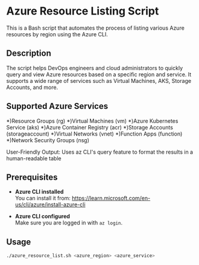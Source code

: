 # Azure Resource Listing Script

This is a Bash script that automates the process of listing various Azure resources by region using the Azure CLI.

## Description

The script helps DevOps engineers and cloud administrators to quickly query and view Azure resources based on a specific region and service. It supports a wide range of services such as Virtual Machines, AKS, Storage Accounts, and more.

## Supported Azure Services

*)Resource Groups (rg)
*)Virtual Machines (vm)
*)Azure Kubernetes Service (aks)
*)Azure Container Registry (acr)
*)Storage Accounts (storageaccount)
*)Virtual Networks (vnet)
*)Function Apps (function)
*)Network Security Groups (nsg)

User-Friendly Output: Uses az CLI's query feature to format the results in a human-readable table

## Prerequisites

- **Azure CLI installed**  
  You can install it from: https://learn.microsoft.com/en-us/cli/azure/install-azure-cli

- **Azure CLI configured**  
  Make sure you are logged in with `az login`.

## Usage

```bash
./azure_resource_list.sh <azure_region> <azure_service>
